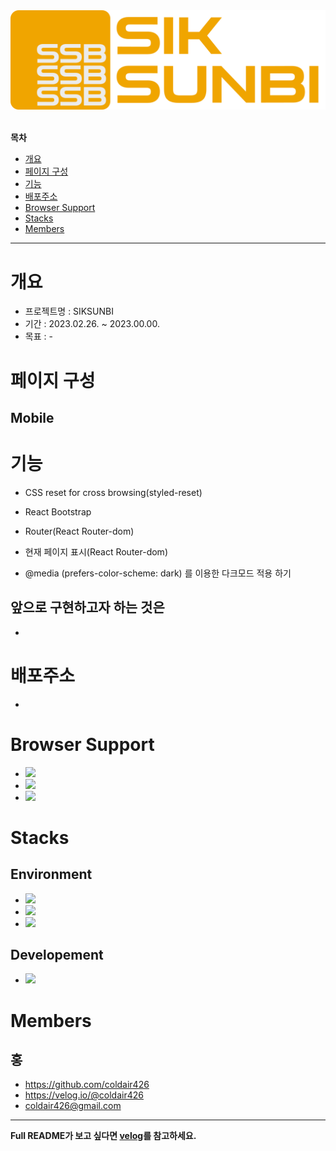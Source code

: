 <div align = "center"><img src="./README_src/logo-full.png" alt="hosaroun-logo" width="700px"></div>
<br/>
<!-- 목차 -->

**목차**

<ul>
    <li><a href="#개요">개요</a></li>
    <li><a href="#페이지-구성">페이지 구성</a></li>
    <li><a href="#기능">기능</a></li>
    <li><a href="#배포주소">배포주소</a></li>
    <li><a href="#browser-support">Browser Support</a></li>
    <li><a href="#stacks">Stacks</a></li>
    <li><a href="#members">Members</a></li>
</ul>

---

# 개요

- 프로젝트명 : SIKSUNBI
- 기간 : 2023.02.26. ~ 2023.00.00.
- 목표 : -

# 페이지 구성

## Mobile

# 기능

- CSS reset for cross browsing(styled-reset)
- React Bootstrap
- Router(React Router-dom)
- 현재 페이지 표시(React Router-dom)

- @media (prefers-color-scheme: dark) 를 이용한 다크모드 적용 하기

<!-- - Mobile sticky header(CSS)
- Mobile navigation box(React)
- Location map(Kakao map api)
- Copy alert(React Bootstrap)
- Carousel slider(React Bootstrap) -->

## 앞으로 구현하고자 하는 것은

-

# 배포주소

-

# Browser Support

- <img src = "https://img.shields.io/badge/chrome-support-success?style=flat&logo=googlechrome&logoColor=white&labelColor=4285F4" height = "25x">
- <img src = "https://img.shields.io/badge/Edge-support-success?style=flat&logo=microsoftedge&logoColor=white&labelColor=0078D7" height = "25px">
- <img src = "https://img.shields.io/badge/safari-support-success?style=flat&logo=safari&logoColor=white&labelColor=000000" height = "25px">

# Stacks

## Environment

- <img src = "https://img.shields.io/badge/VSCode-007ACC?logo=visual studio code" height = "30px">
- <img src = "https://img.shields.io/badge/Git-white?logo=git" height = "30px">
- <img src = "https://img.shields.io/badge/GitHub-181717?logo=github" height = "30px">

## Developement

- <img src = "https://img.shields.io/badge/React-white?logo=react" height = "30px">

# Members

## 홍

- https://github.com/coldair426
- https://velog.io/@coldair426
- coldair426@gmail.com

---

**Full README가 보고 싶다면 [velog]()를 참고하세요.**
